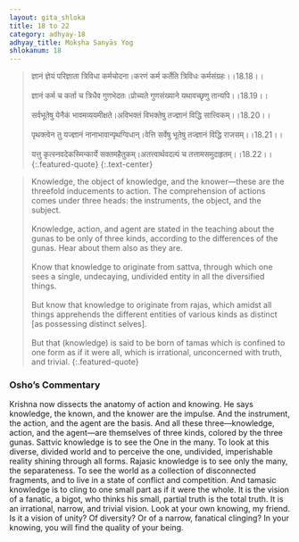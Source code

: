 ```yaml
---
layout: gita_shloka
title: 18 to 22
category: adhyay-18
adhyay_title: Mokṣha Sanyās Yog
shlokanum: 18
---
```


> ज्ञानं ज्ञेयं परिज्ञाता त्रिविधा कर्मचोदना।करणं कर्म कर्तेति त्रिविधः कर्मसंग्रहः।।18.18।।<br><br>ज्ञानं कर्म च कर्ता च त्रिधैव गुणभेदतः।प्रोच्यते गुणसंख्याने यथावच्छृणु तान्यपि।।18.19।।<br><br>सर्वभूतेषु येनैकं भावमव्ययमीक्षते।अविभक्तं विभक्तेषु तज्ज्ञानं विद्धि सात्त्विकम्।।18.20।।<br><br>पृथक्त्वेन तु यज्ज्ञानं नानाभावान्पृथग्विधान्।वेत्ति सर्वेषु भूतेषु तज्ज्ञानं विद्धि राजसम्।।18.21।।<br><br>यत्तु कृत्स्नवदेकस्मिन्कार्ये सक्तमहैतुकम्।अतत्त्वार्थवदल्पं च तत्तामसमुदाहृतम्।।18.22।।
{:.featured-quote}
{:.text-center}

> Knowledge, the object of knowledge, and the knower—these are the threefold inducements to action. The comprehension of actions comes under three heads: the instruments, the object, and the subject.<br><br>Knowledge, action, and agent are stated in the teaching about the gunas to be only of three kinds, according to the differences of the gunas. Hear about them also as they are.<br><br>Know that knowledge to originate from sattva, through which one sees a single, undecaying, undivided entity in all the diversified things.<br><br>But know that knowledge to originate from rajas, which amidst all things apprehends the different entities of various kinds as distinct [as possessing distinct selves].<br><br>But that (knowledge) is said to be born of tamas which is confined to one form as if it were all, which is irrational, unconcerned with truth, and trivial.
{:.featured-quote}

### Osho’s Commentary
Krishna now dissects the anatomy of action and knowing. He says knowledge, the known, and the knower are the impulse. And the instrument, the action, and the agent are the basis.
And all these three—knowledge, action, and the agent—are themselves of three kinds, colored by the three gunas.
Sattvic knowledge is to see the One in the many. To look at this diverse, divided world and to perceive the one, undivided, imperishable reality shining through all forms.
Rajasic knowledge is to see only the many, the separateness. To see the world as a collection of disconnected fragments, and to live in a state of conflict and competition.
And tamasic knowledge is to cling to one small part as if it were the whole. It is the vision of a fanatic, a bigot, who thinks his small, partial truth is the total truth. It is an irrational, narrow, and trivial vision.
Look at your own knowing, my friend. Is it a vision of unity? Of diversity? Or of a narrow, fanatical clinging? In your knowing, you will find the quality of your being.
